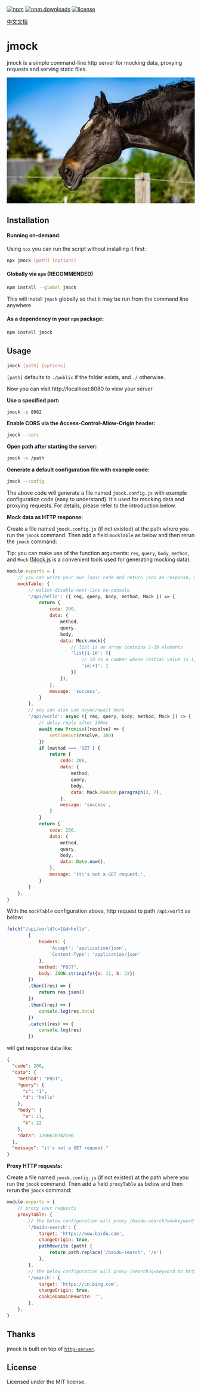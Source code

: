 [![npm](https://img.shields.io/npm/v/jmock.svg?style=flat-square)](https://www.npmjs.com/package/jmock)
[![npm downloads](https://img.shields.io/npm/dm/jmock?color=blue&label=npm%20downloads&style=flat-square)](https://www.npmjs.com/package/jmock)
[![license](https://img.shields.io/github/license/Yakima-Teng/jmock.svg?style=flat-square)](https://github.com/Yakima-Teng/jmock)

[中文文档](./README_zh-CN.md)

# jmock

jmock is a simple command-line http server for mocking data, proxying requests and serving static files.

![cute jmock](./screenshots/public.jpg)

## Installation

#### Running on-demand:

Using `npx` you can run the script without installing it first:

```bash
npx jmock [path] [options]
```

#### Globally via `npm` (RECOMMENDED)

```bash
npm install --global jmock
```

This will install `jmock` globally so that it may be run from the command line anywhere.


#### As a dependency in your `npm` package:

```bash
npm install jmock
```

## Usage

```bash
jmock [path] [options]
```

`[path]` defaults to `./public` if the folder exists, and `./` otherwise.

Now you can visit http://localhost:8080 to view your server

**Use a specified port:**

```bash
jmock -p 8082
```

**Enable CORS via the Access-Control-Allow-Origin header:**

```bash
jmock --cors
```

**Open path after starting the server:**

```bash
jmock -o /path
```

**Generate a default configuration file with example code:**

```bash
jmock --config
```

The above code will generate a file named `jmock.config.js` with example configuration code (easy to understand). It's used for mocking data and proxying requests. For details, please refer to the introduction below.

**Mock data as HTTP response:**

Create a file named `jmock.config.js` (if not existed) at the path where you run the `jmock` command. Then add a field `mockTable` as below and then rerun the `jmock` command:

Tip: you can make use of the function arguments: `req`, `query`, `body`, `method`, and `Mock` ([Mock.js](https://www.npmjs.com/package/mockjs) is a convenient tools used for generating mocking data).

```javascript
module.exports = {
    // you can write your own logic code and return json as response, mock.js is out of the box as the Mock argument
    mockTable: {
        // eslint-disable-next-line no-console
        '/api/hello': ({ req, query, body, method, Mock }) => {
            return {
                code: 200,
                data: {
                    method,
                    query,
                    body,
                    data: Mock.mock({
                        // list is an array contains 1~10 elements
                        'list|1-10': [{
                            // id is a number whose initial value is 1, and is increased by 1 each time
                            'id|+1': 1
                        }]
                    }),
                },
                message: 'success',
            }
        },
        // you can also use async/await here
        '/api/world': async ({ req, query, body, method, Mock }) => {
            // delay reply after 300ms
            await new Promise((resolve) => {
                setTimeout(resolve, 300)
            })
            if (method === 'GET') {
                return {
                    code: 200,
                    data: {
                        method,
                        query,
                        body,
                        data: Mock.Random.paragraph(3, 7),
                    },
                    message: 'success',
                }
            }
            return {
                code: 200,
                data: {
                    method,
                    query,
                    body,
                    data: Date.now(),
                },
                message: 'it\'s not a GET request.',
            }
        }
    },
}
```

With the `mockTable` configuration above, http request to path `/api/world` as below:

```javascript
fetch("/api/world?c=1&d=hello",
        {
            headers: {
                'Accept': 'application/json',
                'Content-Type': 'application/json'
            },
            method: "POST",
            body: JSON.stringify({a: 11, b: 22})
        })
        .then((res) => {
            return res.json()
        })
        .then((res) => {
            console.log(res.data)
        })
        .catch((res) => {
            console.log(res)
        })
```

will get response data like:

```json
{
  "code": 200,
  "data": {
    "method": "POST",
    "query": {
      "c": "1",
      "d": "hello"
    },
    "body": {
      "a": 11,
      "b": 22
    },
    "data": 1706670742590
  },
  "message": "it's not a GET request."
}
```

**Proxy HTTP requests:**

Create a file named `jmock.config.js` (if not existed) at the path where you run the `jmock` command. Then add a field `proxyTable` as below and then rerun the `jmock` command:

```javascript
module.exports = {
    // proxy your requests
    proxyTable: {
        // the below configuration will proxy /baidu-search?wd=keyword to https://www.baidu.com/s?wd=keyword
        '/baidu-search': {
            target: 'https://www.baidu.com',
            changeOrigin: true,
            pathRewrite (path) {
                return path.replace('/baidu-search', '/s')
            },
        },
        // the below configuration will proxy /search?q=keyword to https://cn.bing.com/search?q=keyword
        '/search': {
            target: 'https://cn.bing.com',
            changeOrigin: true,
            cookieDomainRewrite: '',
        },
    },
}
```

## Thanks

jmock is built on top of [`http-server`](https://github.com/http-party/http-server).

## License

Licensed under the MIT license.
